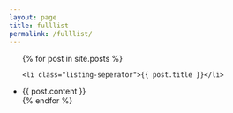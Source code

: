 ```yaml
---
layout: page
title: fulllist
permalink: /fulllist/
---
```



<ul class="listing">
{% for post in site.posts %}


    <li class="listing-seperator">{{ post.title }}</li>

  <li class="listing-item">
	  	{{ post.content }}
  </li>
{% endfor %}
</ul>
